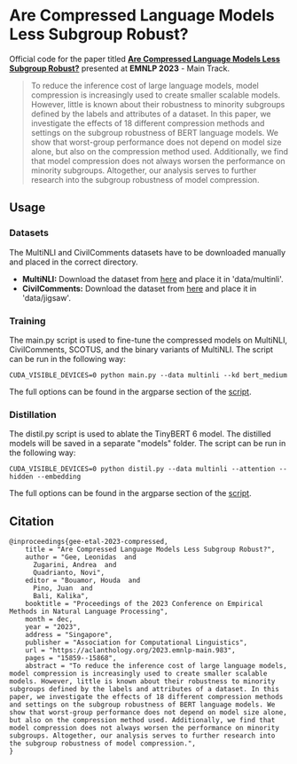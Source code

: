 # Are Compressed Language Models Less Subgroup Robust?

Official code for the paper titled [**Are Compressed Language Models Less Subgroup Robust?**](https://aclanthology.org/2023.emnlp-main.983/) presented at **EMNLP 2023** - Main Track.

> To reduce the inference cost of large language models, model compression is increasingly used to create smaller scalable models. However, little is known about their robustness to minority subgroups defined by the labels and attributes of a dataset. In this paper, we investigate the effects of 18 different compression methods and settings on the subgroup robustness of BERT language models. We show that worst-group performance does not depend on model size alone, but also on the compression method used. Additionally, we find that model compression does not always worsen the performance on minority subgroups. Altogether, our analysis serves to further research into the subgroup robustness of model compression.

## Usage

### Datasets
The MultiNLI and CivilComments datasets have to be downloaded manually and placed in the correct directory.
- **MultiNLI:** Download the dataset from [here](https://nlp.stanford.edu/data/dro/multinli_bert_features.tar.gz) and place it in 'data/multinli'.
- **CivilComments:** Download the dataset from [here](https://worksheets.codalab.org/rest/bundles/0x8cd3de0634154aeaad2ee6eb96723c6e/contents/blob/) and place it in 'data/jigsaw'.

### Training
The main.py script is used to fine-tune the compressed models on MultiNLI, CivilComments, SCOTUS, and the binary variants of MultiNLI. The script can be run in the following way:

```
CUDA_VISIBLE_DEVICES=0 python main.py --data multinli --kd bert_medium
```
The full options can be found in the argparse section of the [script](https://github.com/wearepal/compression-subgroup/blob/main/main.py).

### Distillation
The distil.py script is used to ablate the TinyBERT 6 model. The distilled models will be saved in a separate "models" folder. The script can be run in the following way:

```
CUDA_VISIBLE_DEVICES=0 python distil.py --data multinli --attention --hidden --embedding
```
The full options can be found in the argparse section of the [script](https://github.com/wearepal/compression-subgroup/blob/main/distil.py).

## Citation
```
@inproceedings{gee-etal-2023-compressed,
    title = "Are Compressed Language Models Less Subgroup Robust?",
    author = "Gee, Leonidas  and
      Zugarini, Andrea  and
      Quadrianto, Novi",
    editor = "Bouamor, Houda  and
      Pino, Juan  and
      Bali, Kalika",
    booktitle = "Proceedings of the 2023 Conference on Empirical Methods in Natural Language Processing",
    month = dec,
    year = "2023",
    address = "Singapore",
    publisher = "Association for Computational Linguistics",
    url = "https://aclanthology.org/2023.emnlp-main.983",
    pages = "15859--15868",
    abstract = "To reduce the inference cost of large language models, model compression is increasingly used to create smaller scalable models. However, little is known about their robustness to minority subgroups defined by the labels and attributes of a dataset. In this paper, we investigate the effects of 18 different compression methods and settings on the subgroup robustness of BERT language models. We show that worst-group performance does not depend on model size alone, but also on the compression method used. Additionally, we find that model compression does not always worsen the performance on minority subgroups. Altogether, our analysis serves to further research into the subgroup robustness of model compression.",
}
```
